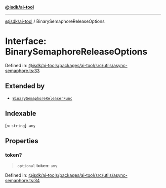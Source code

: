 [**@isdk/ai-tool**](../README.md)

***

[@isdk/ai-tool](../globals.md) / BinarySemaphoreReleaseOptions

# Interface: BinarySemaphoreReleaseOptions

Defined in: [@isdk/ai-tools/packages/ai-tool/src/utils/async-semaphore.ts:33](https://github.com/isdk/ai-tool.js/blob/d0765f898f217d97c57c6949502b4a7bef5dce5e/src/utils/async-semaphore.ts#L33)

## Extended by

- [`BinarySemaphoreReleaserFunc`](BinarySemaphoreReleaserFunc.md)

## Indexable

\[`n`: `string`\]: `any`

## Properties

### token?

> `optional` **token**: `any`

Defined in: [@isdk/ai-tools/packages/ai-tool/src/utils/async-semaphore.ts:34](https://github.com/isdk/ai-tool.js/blob/d0765f898f217d97c57c6949502b4a7bef5dce5e/src/utils/async-semaphore.ts#L34)
